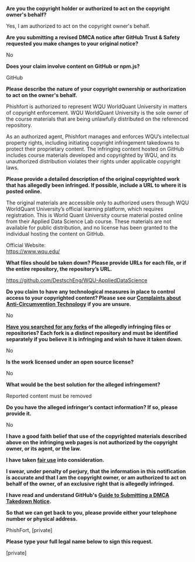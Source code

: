 **Are you the copyright holder or authorized to act on the copyright owner's behalf?**

Yes, I am authorized to act on the copyright owner's behalf.

**Are you submitting a revised DMCA notice after GitHub Trust & Safety requested you make changes to your original notice?**

No

**Does your claim involve content on GitHub or npm.js?**

GitHub

**Please describe the nature of your copyright ownership or authorization to act on the owner's behalf.**

Phishfort is authorized to represent WQU WorldQuant University in matters of copyright enforcement. WQU WorldQuant University is the sole owner of the course materials that are being unlawfully distributed on the referenced repository.

As an authorized agent, Phishfort manages and enforces WQU’s intellectual property rights, including initiating copyright infringement takedowns to protect their proprietary content. The infringing content hosted on GitHub includes course materials developed and copyrighted by WQU, and its unauthorized distribution violates their rights under applicable copyright laws.

**Please provide a detailed description of the original copyrighted work that has allegedly been infringed. If possible, include a URL to where it is posted online.**

The original materials are accessible only to authorized users through WQU WorldQuant University’s official learning platform, which requires registration. This is World Quant University course material posted online from their Applied Data Science Lab course. These materials are not available for public distribution, and no license has been granted to the individual hosting the content on GitHub.
 
Official Website:  
https://www.wqu.edu/

**What files should be taken down? Please provide URLs for each file, or if the entire repository, the repository’s URL.**

https://github.com/DestschEng/WQU-AppliedDataScience

**Do you claim to have any technological measures in place to control access to your copyrighted content? Please see our <a href="https://docs.github.com/articles/guide-to-submitting-a-dmca-takedown-notice#complaints-about-anti-circumvention-technology">Complaints about Anti-Circumvention Technology</a> if you are unsure.**

No

**<a href="https://docs.github.com/articles/dmca-takedown-policy#b-what-about-forks-or-whats-a-fork">Have you searched for any forks</a> of the allegedly infringing files or repositories? Each fork is a distinct repository and must be identified separately if you believe it is infringing and wish to have it taken down.**

No

**Is the work licensed under an open source license?**

No

**What would be the best solution for the alleged infringement?**

Reported content must be removed

**Do you have the alleged infringer’s contact information? If so, please provide it.**

No

**I have a good faith belief that use of the copyrighted materials described above on the infringing web pages is not authorized by the copyright owner, or its agent, or the law.**

**I have taken <a href="https://www.lumendatabase.org/topics/22">fair use</a> into consideration.**

**I swear, under penalty of perjury, that the information in this notification is accurate and that I am the copyright owner, or am authorized to act on behalf of the owner, of an exclusive right that is allegedly infringed.**

**I have read and understand GitHub's <a href="https://docs.github.com/articles/guide-to-submitting-a-dmca-takedown-notice/">Guide to Submitting a DMCA Takedown Notice</a>.**

**So that we can get back to you, please provide either your telephone number or physical address.**

PhishFort, [private]

**Please type your full legal name below to sign this request.**

[private]
